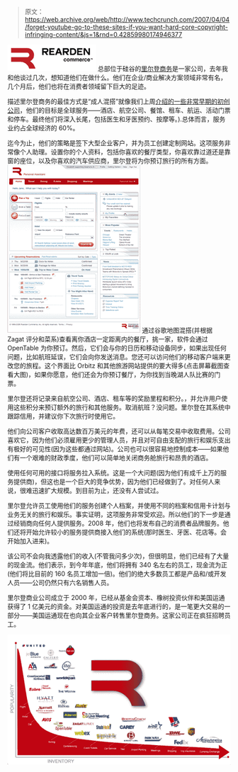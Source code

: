 # 

> 原文：<https://web.archive.org/web/http://www.techcrunch.com/2007/04/04/forget-youtube-go-to-these-sites-if-you-want-hard-core-copyright-infringing-content/&js=1&rnd=0.42859980174946377>

[![](img/f978dce0adeb5af65cd394680508581e.png)](https://web.archive.org/web/20070406051456/http://www.reardencommerce.com/) 总部位于硅谷的[里尔登商务](https://web.archive.org/web/20070406051456/http://www.reardencommerce.com/)是一家公司，去年我和他谈过几次，想知道他们在做什么。他们在企业/商业解决方案领域非常有名，几个月后，他们也将在消费者领域留下巨大的足迹。

描述里尔登商务的最佳方式是“成人混搭”就像我们上周[介绍的一些非常早期的初创公司](https://web.archive.org/web/20070406051456/http://www.techcrunch.com/2007/03/25/race-to-build-the-distributed-bookings-platform-for-services/)，他们的目标是全球服务——酒店、航空公司、餐馆、租车、航运、活动门票和停车。最终他们将深入长尾，包括医生和牙医预约、按摩等。).总体而言，服务业约占全球经济的 60%。

迄今为止，他们的策略是签下大型企业客户，并为员工创建定制网站。这项服务非常像个人助理。设置你的个人资料，包括你喜欢的餐厅类型，你喜欢靠过道还是靠窗的座位，以及你喜欢的汽车供应商，里尔登将为你预订旅行的所有方面。
 [![](img/f5f2db992df322adac07a08edbb857be.png)](https://web.archive.org/web/20070406051456/http://www.techcrunch.com/wp-content/reardenbig.jpg) 通过谷歌地图混搭(并根据 Zagat 评分和菜系)查看离你酒店一定距离内的餐厅，挑一家，软件会通过 OpenTable 为你预订。然后，它们会与你的日历和移动设备同步，如果出现任何问题，比如航班延误，它们会向你发送消息。您还可以访问他们的移动客户端来更改您的旅程。这个界面比 Orbitz 和其他旅游网站提供的要大得多(点击屏幕截图查看大图)，如果你愿意，他们还会为你预订餐厅，为你找到当晚湖人队比赛的门票。

里尔登还将记录来自航空公司、酒店、租车等的奖励里程和积分。，并允许用户使用这些积分来预订额外的旅行和其他服务。取消航班？没问题。里尔登在其系统中跟踪信用，并建议你下次旅行时使用它。

他们向公司客户收取高达数百万美元的年费，还可以从每笔交易中收取费用。公司喜欢它，因为他们必须雇用更少的管理人员，并且对可自由支配的旅行和娱乐支出有极好的可见性(因为这些都通过网站)。公司也可以很容易地控制成本——如果他们有一个艰难的财政季度，他们可以简单地关闭商务舱旅行和昂贵的酒店。

使用任何可用的接口将服务拉入系统。这是一个大问题(因为他们有成千上万的服务提供商)，但这也是一个巨大的竞争优势，因为他们已经做到了。对任何人来说，很难迅速扩大规模。到目前为止，还没有人尝试过。

里尔登允许员工使用他们的服务创建个人档案，并使用不同的档案和信用卡计划与业务无关的旅行和娱乐。事实证明，这项服务非常受欢迎。所以他们的下一步是通过经销商向任何人提供服务。2008 年，他们也将发布自己的消费者品牌服务。他们还将开始允许较小的服务提供商接入他们的系统(那时医生、牙医、花店等。会开始加入进来)。

该公司不会向我透露他们的收入(不管我问多少次)，但很明显，他们已经有了大量的现金流。他们表示，到今年年底，他们将拥有 340 名左右的员工，现金流为正(他们将比目前的 160 名员工增加一倍)。他们的绝大多数员工都是产品和/或开发人员——公司仍然只有六名销售人员。

里尔登商业公司成立于 2000 年，已经从基金会资本、橡树投资伙伴和美国运通获得了 1 亿美元的资金。对美国运通的投资是去年底进行的，是一笔更大交易的一部分——美国运通现在也向其企业客户转售里尔登商务。这家公司正在疯狂招聘员工。

![](img/eec27acf81b9f0cc539bf2112fd28137.png)